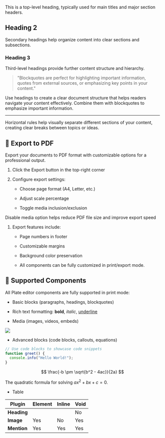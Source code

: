 This is a top-level heading, typically used for main titles and major section headers.

## Heading 2

Secondary headings help organize content into clear sections and subsections.

### Heading 3

Third-level headings provide further content structure and hierarchy.

> "Blockquotes are perfect for highlighting important information, quotes from external sources, or emphasizing key points in your content."

Use headings to create a clear document structure that helps readers navigate your content effectively. Combine them with blockquotes to emphasize important information.

---

Horizontal rules help visually separate different sections of your content, creating clear breaks between topics or ideas.

## 📄 Export to PDF

Export your documents to PDF format with customizable options for a professional output.

1. Click the Export button in the top-right corner

2. Configure export settings:

   - Choose page format (A4, Letter, etc.)

   - Adjust scale percentage

   - Toggle media inclusion/exclusion

<callout>
  Disable media option helps reduce PDF file size and improve export speed
</callout>

1. Export features include:

   - Page numbers in footer

   - Customizable margins

   - Background color preservation

   - All components can be fully customized in print/export mode.

## 🔌 Supported Components

All Plate editor components are fully supported in print mode:

- Basic blocks (paragraphs, headings, blockquotes)

- Rich text formatting: **bold**, _italic_, <u>underline</u>

- Media (images, videos, embeds)

![](https://images.unsplash.com/photo-1712688930249-98e1963af7bd?q=80&w=2070&auto=format&fit=crop&ixlib=rb-4.0.3&ixid=M3wxMjA3fDB8MHxwaG90by1wYWdlfHx8fGVufDB8fHx8fA%3D%3D)

- Advanced blocks (code blocks, callouts, equations)

```javascript
// Use code blocks to showcase code snippets
function greet() {
  console.info("Hello World!");
}
```

$$
\frac{-b \pm \sqrt{b^2 - 4ac}}{2a}
$$

The quadratic formula for solving $ax^2 + bx + c = 0$.

- Table

| **Plugin**  | **Element** | **Inline** | **Void** |
| ----------- | ----------- | ---------- | -------- |
| **Heading** |             |            | No       |
| **Image**   | Yes         | No         | Yes      |
| **Mention** | Yes         | Yes        | Yes      |

